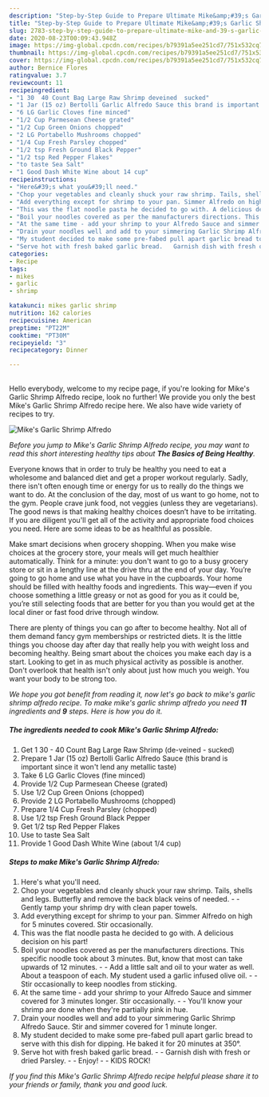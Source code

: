 ```yaml
---
description: "Step-by-Step Guide to Prepare Ultimate Mike&amp;#39;s Garlic Shrimp Alfredo"
title: "Step-by-Step Guide to Prepare Ultimate Mike&amp;#39;s Garlic Shrimp Alfredo"
slug: 2783-step-by-step-guide-to-prepare-ultimate-mike-and-39-s-garlic-shrimp-alfredo
date: 2020-08-23T00:09:43.948Z
image: https://img-global.cpcdn.com/recipes/b79391a5ee251cd7/751x532cq70/mikes-garlic-shrimp-alfredo-recipe-main-photo.jpg
thumbnail: https://img-global.cpcdn.com/recipes/b79391a5ee251cd7/751x532cq70/mikes-garlic-shrimp-alfredo-recipe-main-photo.jpg
cover: https://img-global.cpcdn.com/recipes/b79391a5ee251cd7/751x532cq70/mikes-garlic-shrimp-alfredo-recipe-main-photo.jpg
author: Bernice Flores
ratingvalue: 3.7
reviewcount: 11
recipeingredient:
- "1 30  40 Count Bag Large Raw Shrimp deveined  sucked"
- "1 Jar (15 oz) Bertolli Garlic Alfredo Sauce this brand is important since it wont lend any metallic taste"
- "6 LG Garlic Cloves fine minced"
- "1/2 Cup Parmesean Cheese grated"
- "1/2 Cup Green Onions chopped"
- "2 LG Portabello Mushrooms chopped"
- "1/4 Cup Fresh Parsley chopped"
- "1/2 tsp Fresh Ground Black Pepper"
- "1/2 tsp Red Pepper Flakes"
- "to taste Sea Salt"
- "1 Good Dash White Wine about 14 cup"
recipeinstructions:
- "Here&#39;s what you&#39;ll need."
- "Chop your vegetables and cleanly shuck your raw shrimp. Tails, shells and legs. Butterfly and remove the back black veins of needed.   Gently tamp your shrimp dry with clean paper towels."
- "Add everything except for shrimp to your pan. Simmer Alfredo on high for 5 minutes covered. Stir occasionally."
- "This was the flat noodle pasta he decided to go with. A delicious decision on his part!"
- "Boil your noodles covered as per the manufacturers directions. This specific noodle took about 3 minutes. But, know that most can take upwards of 12 minutes.  Add a little salt and oil to your water as well. About a teaspoon of each. My student used a garlic infused olive oil.   Stir occasionally to keep noodles from sticking."
- "At the same time - add your shrimp to your Alfredo Sauce and simmer covered for 3 minutes longer. Stir occasionally.   You&#39;ll know your shrimp are done when they&#39;re partially pink in hue."
- "Drain your noodles well and add to your simmering Garlic Shrimp Alfredo Sauce. Stir and simmer covered for 1 minute longer."
- "My student decided to make some pre-fabed pull apart garlic bread to serve with this dish for dipping. He baked it for 20 minutes at 350°."
- "Serve hot with fresh baked garlic bread.   Garnish dish with fresh or dried Parsley.  Enjoy!  KIDS ROCK!"
categories:
- Recipe
tags:
- mikes
- garlic
- shrimp

katakunci: mikes garlic shrimp 
nutrition: 162 calories
recipecuisine: American
preptime: "PT22M"
cooktime: "PT30M"
recipeyield: "3"
recipecategory: Dinner

---
```

<br>
Hello everybody, welcome to my recipe page, if you're looking for Mike&#39;s Garlic Shrimp Alfredo recipe, look no further! We provide you only the best Mike&#39;s Garlic Shrimp Alfredo recipe here. We also have wide variety of recipes to try.
<br>


![Mike&#39;s Garlic Shrimp Alfredo](https://img-global.cpcdn.com/recipes/b79391a5ee251cd7/751x532cq70/mikes-garlic-shrimp-alfredo-recipe-main-photo.jpg)

<i>Before you jump to Mike&#39;s Garlic Shrimp Alfredo recipe, you may want to read this short interesting healthy tips about <strong>The Basics of Being Healthy</strong>.</i>

Everyone knows that in order to truly be healthy you need to eat a wholesome and balanced diet and get a proper workout regularly. Sadly, there isn't often enough time or energy for us to really do the things we want to do. At the conclusion of the day, most of us want to go home, not to the gym. People crave junk food, not veggies (unless they are vegetarians). The good news is that making healthy choices doesn’t have to be irritating. If you are diligent you'll get all of the activity and appropriate food choices you need. Here are some ideas to be as healthful as possible.

Make smart decisions when grocery shopping. When you make wise choices at the grocery store, your meals will get much healthier automatically. Think for a minute: you don't want to go to a busy grocery store or sit in a lengthy line at the drive thru at the end of your day. You’re going to go home and use what you have in the cupboards. Your home should be filled with healthy foods and ingredients. This way—even if you choose something a little greasy or not as good for you as it could be, you’re still selecting foods that are better for you than you would get at the local diner or fast food drive through window.

There are plenty of things you can go after to become healthy. Not all of them demand fancy gym memberships or restricted diets. It is the little things you choose day after day that really help you with weight loss and becoming healthy. Being smart about the choices you make each day is a start. Looking to get in as much physical activity as possible is another. Don't overlook that health isn't only about just how much you weigh. You want your body to be strong too. 


<i>We hope you got benefit from reading it, now let's go back to mike&#39;s garlic shrimp alfredo recipe. To make mike&#39;s garlic shrimp alfredo you need <strong>11</strong> ingredients and <strong>9</strong> steps. Here is how you do it.
</i>

##### The ingredients needed to cook Mike&#39;s Garlic Shrimp Alfredo:

1. Get 1 30 - 40 Count Bag Large Raw Shrimp (de-veined - sucked)
1. Prepare 1 Jar (15 oz) Bertolli Garlic Alfredo Sauce (this brand is important since it won&#39;t lend any metallic taste)
1. Take 6 LG Garlic Cloves (fine minced)
1. Provide 1/2 Cup Parmesean Cheese (grated)
1. Use 1/2 Cup Green Onions (chopped)
1. Provide 2 LG Portabello Mushrooms (chopped)
1. Prepare 1/4 Cup Fresh Parsley (chopped)
1. Use 1/2 tsp Fresh Ground Black Pepper
1. Get 1/2 tsp Red Pepper Flakes
1. Use to taste Sea Salt
1. Provide 1 Good Dash White Wine (about 1/4 cup)


##### Steps to make Mike&#39;s Garlic Shrimp Alfredo:

1. Here&#39;s what you&#39;ll need.
1. Chop your vegetables and cleanly shuck your raw shrimp. Tails, shells and legs. Butterfly and remove the back black veins of needed.  -  - Gently tamp your shrimp dry with clean paper towels.
1. Add everything except for shrimp to your pan. Simmer Alfredo on high for 5 minutes covered. Stir occasionally.
1. This was the flat noodle pasta he decided to go with. A delicious decision on his part!
1. Boil your noodles covered as per the manufacturers directions. This specific noodle took about 3 minutes. But, know that most can take upwards of 12 minutes. -  - Add a little salt and oil to your water as well. About a teaspoon of each. My student used a garlic infused olive oil.  -  - Stir occasionally to keep noodles from sticking.
1. At the same time - add your shrimp to your Alfredo Sauce and simmer covered for 3 minutes longer. Stir occasionally.  -  - You&#39;ll know your shrimp are done when they&#39;re partially pink in hue.
1. Drain your noodles well and add to your simmering Garlic Shrimp Alfredo Sauce. Stir and simmer covered for 1 minute longer.
1. My student decided to make some pre-fabed pull apart garlic bread to serve with this dish for dipping. He baked it for 20 minutes at 350°.
1. Serve hot with fresh baked garlic bread.  -  - Garnish dish with fresh or dried Parsley. -  - Enjoy! -  - KIDS ROCK!


<i>If you find this Mike&#39;s Garlic Shrimp Alfredo recipe helpful please share it to your friends or family, thank you and good luck.</i>
